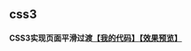 ## css3

#### CSS3实现页面平滑过渡[【我的代码】](https://github.com/baoyuzhang/demo/tree/master/css3/Transition)[【效果预览】](https://baoyuzhang.github.io/demo/css3/Transition/Transition.html)
